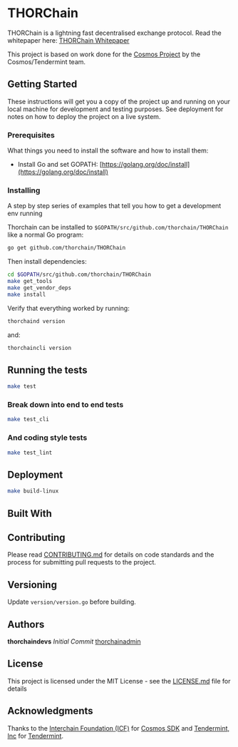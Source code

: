 # THORChain

THORChain is a lightning fast decentralised exchange protocol. Read the whitepaper here: [THORChain Whitepaper](https://github.com/thorchain/Resources/tree/master/Whitepapers/THORChain)

This project is based on work done for the [Cosmos Project](https://github.com/cosmos/cosmos-sdk) by the Cosmos/Tendermint team. 

## Getting Started

These instructions will get you a copy of the project up and running on your local machine for development and testing purposes. See deployment for notes on how to deploy the project on a live system.

### Prerequisites

What things you need to install the software and how to install them:

* Install Go and set GOPATH: [https://golang.org/doc/install](https://golang.org/doc/install)

### Installing

A step by step series of examples that tell you how to get a development env running

Thorchain can be installed to `$GOPATH/src/github.com/thorchain/THORChain` like a normal Go program:

```sh
go get github.com/thorchain/THORChain
```

Then install dependencies:

```sh
cd $GOPATH/src/github.com/thorchain/THORChain
make get_tools
make get_vendor_deps
make install
```

Verify that everything worked by running:

```sh
thorchaind version
```

and:

```sh
thorchaincli version
```

## Running the tests

```sh
make test
```

### Break down into end to end tests

```sh
make test_cli
```

### And coding style tests

```sh
make test_lint
```

## Deployment

```sh
make build-linux
```

## Built With

## Contributing

Please read [CONTRIBUTING.md](https://github.com/thorchain/Resources/blob/master/contributing.md) for details on code standards and the process for submitting pull requests to the project.

## Versioning

Update `version/version.go` before building.

## Authors

**thorchaindevs** *Initial Commit* [thorchainadmin](https://github.com/thorchainadmin)

## License

This project is licensed under the MIT License - see the [LICENSE.md](https://github.com/thorchain/THORChain/blob/master/LICENSE.md) file for details

## Acknowledgments

Thanks to the [Interchain Foundation (ICF)](https://cosmos.network/) for [Cosmos SDK](https://github.com/cosmos/cosmos-sdk) and [Tendermint, Inc](https://tendermint.com/) for [Tendermint](https://github.com/tendermint/tendermint).
